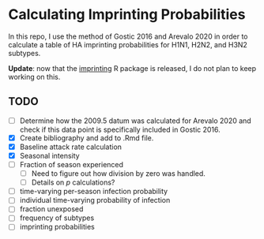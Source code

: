 # Calculating Imprinting Probabilities

In this repo, I use the method of Gostic 2016 and Arevalo 2020 in order to calculate a table of HA imprinting probabilities for H1N1, H2N2, and H3N2 subtypes.

**Update**: now that the [imprinting](https://cran.r-project.org/web/packages/imprinting/imprinting.pdf) R package is released, I do not plan to keep working on this.

## TODO

* [ ] Determine how the 2009.5 datum was calculated for Arevalo 2020 and check if this data point is specifically included in Gostic 2016.
* [x] Create bibliography and add to .Rmd file.
* [x] Baseline attack rate calculation
* [x] Seasonal intensity
* [ ] Fraction of season experienced
  * [ ] Need to figure out how division by zero was handled.
  * [ ] Details on $p$ calculations?
* [ ] time-varying per-season infection probability
* [ ] individual time-varying probability of infection
* [ ] fraction unexposed
* [ ] frequency of subtypes
* [ ] imprinting probabilities

